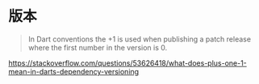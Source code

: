 # 版本

<!-- 需要找到官方文档验证 -->

> In Dart conventions the +1 is used when publishing a patch release where the first number in the version is 0.

https://stackoverflow.com/questions/53626418/what-does-plus-one-1-mean-in-darts-dependency-versioning
